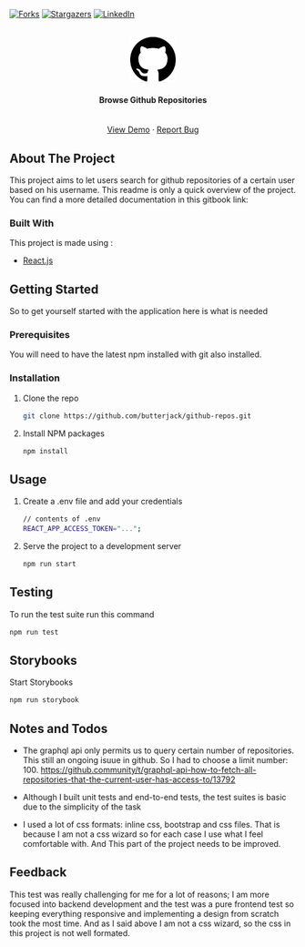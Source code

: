 <div id="top"></div>

[![Forks][forks-shield]](https://github.com/butterjack/github-repos/network/members)
[![Stargazers][stars-shield]](https://github.com/butterjack/github-repos/stargazers)
[![LinkedIn][linkedin-shield]](https://www.linkedin.com/in/jawher-bouhouch/)

<!-- PROJECT LOGO -->
<br />
<div align="center">
  <a>
    <img src="public/github.png" alt="Logo" width="80" height="80">
  </a>

  <h4 align="center">Browse Github Repositories</h4>

  <p align="center">
    <br />
    <a href="https://github-repositories-test.herokuapp.com/">View Demo</a>
    ·
    <a href="https://github.com/butterjack/github-repos/issues">Report Bug</a>
    
  </p>
</div>

<!-- ABOUT THE PROJECT -->

## About The Project

This project aims to let users search for github repositories of a certain user based on his username.
This readme is only a quick overview of the project. You can find a more detailed documentation in this gitbook link:

### Built With

This project is made using :

- [React.js](https://reactjs.org/)

<!-- GETTING STARTED -->

## Getting Started

So to get yourself started with the application here is what is needed

### Prerequisites

You will need to have the latest npm installed with git also installed.

### Installation

1. Clone the repo
   ```sh
   git clone https://github.com/butterjack/github-repos.git
   ```
2. Install NPM packages
   ```sh
   npm install
   ```

<!-- USAGE EXAMPLES -->

## Usage

1. Create a .env file and add your credentials

   ```sh
   // contents of .env
   REACT_APP_ACCESS_TOKEN="...";
   ```

2. Serve the project to a development server
   ```sh
   npm run start
   ```

<!-- Testing -->

## Testing

To run the test suite run this command

```sh
npm run test
```

<!-- Storybooks -->

## Storybooks

Start Storybooks

```sh
npm run storybook
```

## Notes and Todos

- The graphql api only permits us to query certain number of repositories. This still an ongoing isuue in github. So I had to choose a limit number: 100.
  https://github.community/t/graphql-api-how-to-fetch-all-repositories-that-the-current-user-has-access-to/13792

- Although I built unit tests and end-to-end tests, the test suites is basic due to the simplicity of the task

- I used a lot of css formats: inline css, bootstrap and css files. That is because I am not a css wizard so for each case I use what I feel comfortable with. And This part of the project needs to be improved.

## Feedback

This test was really challenging for me for a lot of reasons; I am more focused into backend development and the test was a pure frontend test so keeping everything responsive and implementing a design from scratch took the most time. And as I said above I am not a css wizard, so the css in this project is not well formated.

[contributors-shield]: https://img.shields.io/github/contributors/Dopeamin/github-repositories-fetch.svg?style=for-the-badge
[contributors-url]: https://github.com/butterjack/github-repos/graphs/contributors
[forks-shield]: https://img.shields.io/github/forks/butterjack/github-repos.svg?style=for-the-badge
[forks-url]: https://github.com/butterjack/github-repos/network/members
[stars-shield]: https://img.shields.io/github/stars/butterjack/github-repos.svg?style=for-the-badge
[stars-url]: https://github.com/butterjack/github-reposh/stargazers
[issues-shield]: https://img.shields.io/github/issues/butterjack/github-repos.svg?style=for-the-badge
[issues-url]: https://github.com/butterjack/github-repos/issues
[linkedin-shield]: https://img.shields.io/badge/-LinkedIn-black.svg?style=for-the-badge&logo=linkedin&colorB=555
[linkedin-url]: https://linkedin.com/in/othneildrew
